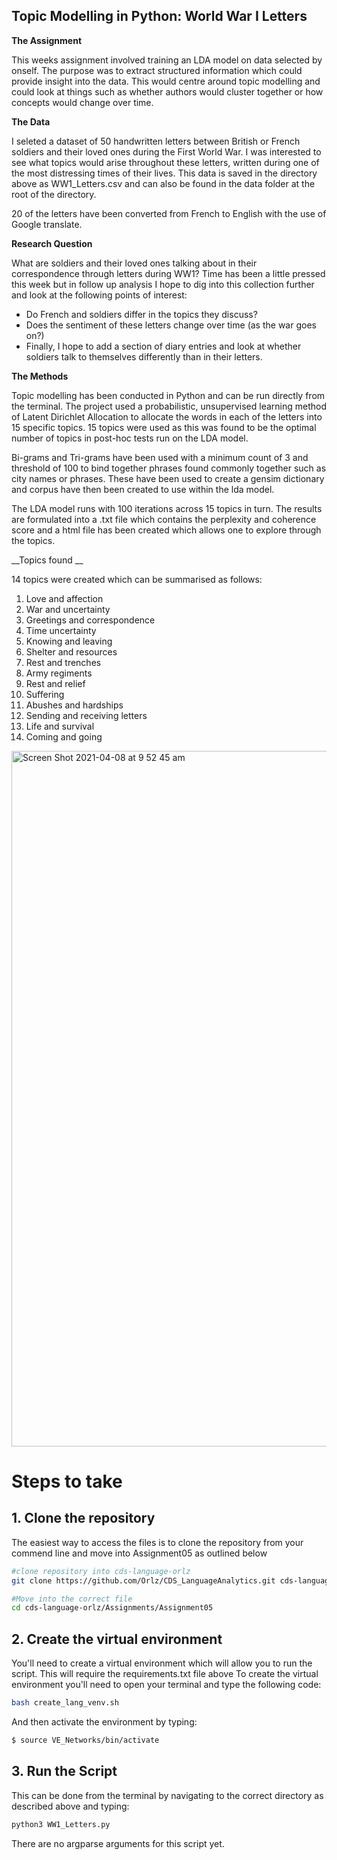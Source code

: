 ## Topic Modelling in Python: World War I Letters 

**The Assignment**

This weeks assignment involved training an LDA model on data selected by onself. The purpose was to extract structured information which could provide insight into the data. This would centre around topic modelling and could look at things such as whether authors would cluster together or how concepts would change over time. 

__The Data__ 

I seleted a dataset of 50 handwritten letters between British or French soldiers and their loved ones during the First World War. I was interested to see what topics would arise throughout these letters, written during one of the most distressing times of their lives. This data is saved in the directory above as WW1_Letters.csv and can also be found in the data folder at the root of the directory. 

20 of the letters have been converted from French to English with the use of Google translate.

__Research Question__ 

What are soldiers and their loved ones talking about in their correspondence through letters during WW1? 
Time has been a little pressed this week but in follow up analysis I hope to dig into this collection further and look at the following points of interest: 
- Do French and soldiers differ in the topics they discuss? 
- Does the sentiment of these letters change over time (as the war goes on?) 
- Finally, I hope to add a section of diary entries and look at whether soldiers talk to themselves differently than in their letters. 

__The Methods__

Topic modelling has been conducted in Python and can be run directly from the terminal. The project used a probabilistic, unsupervised learning method of Latent Dirichlet Allocation to allocate the words in each of the letters into 15 specific topics. 15 topics were used as this was found to be the optimal number of topics in post-hoc tests run on the LDA model. 

Bi-grams and Tri-grams have been used with a minimum count of 3 and threshold of 100 to bind together phrases found commonly together such as city names or phrases. These have been used to create a gensim dictionary and corpus have then been created to use within the lda model.  

The LDA model runs with 100 iterations across 15 topics in turn. The results are formulated into a .txt file which contains the perplexity and coherence score and a html file has been created which allows one to explore through the topics. 


__Topics found __ 

14 topics were created which can be summarised as follows: 
  1. Love and affection 
  2. War and uncertainty 
  3. Greetings and correspondence 
  4. Time uncertainty 
  5. Knowing and leaving 
  6. Shelter and resources 
  7. Rest and trenches 
  8. Army regiments  
  9. Rest and relief 
  10. Suffering 
  11. Abushes and hardships 
  12. Sending and receiving letters 
  13. Life and survival 
  14. Coming and going 

<img width="1113" alt="Screen Shot 2021-04-08 at 9 52 45 am" src="https://user-images.githubusercontent.com/52678852/113988898-36418000-9850-11eb-9fcb-bf4e1beb913e.png">

# Steps to take 

## 1. Clone the repository 
The easiest way to access the files is to clone the repository from your commend line and move into Assignment05 as outlined below 

```bash
#clone repository into cds-language-orlz
git clone https://github.com/Orlz/CDS_LanguageAnalytics.git cds-language-orlz

#Move into the correct file 
cd cds-language-orlz/Assignments/Assignment05
```

## 2. Create the virtual environment
You'll need to create a virtual environment which will allow you to run the script. This will require the requirements.txt file above 
To create the virtual environment you'll need to open your terminal and type the following code: 

```bash
bash create_lang_venv.sh
```
And then activate the environment by typing: 
```bash
$ source VE_Networks/bin/activate
```

## 3. Run the Script 
This can be done from the terminal by navigating to the correct directory as described above and typing: 
    
```bash
python3 WW1_Letters.py
```
There are no argparse arguments for this script yet. 

